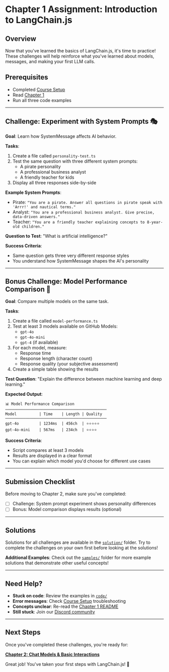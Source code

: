 # Chapter 1 Assignment: Introduction to LangChain.js

## Overview

Now that you've learned the basics of LangChain.js, it's time to practice! These challenges will help reinforce what you've learned about models, messages, and making your first LLM calls.

## Prerequisites

- Completed [Course Setup](../00-course-setup/README.md)
- Read [Chapter 1](./README.md)
- Run all three code examples

---

## Challenge: Experiment with System Prompts 🎭

**Goal**: Learn how SystemMessage affects AI behavior.

**Tasks**:
1. Create a file called `personality-test.ts`
2. Test the same question with three different system prompts:
   - A pirate personality
   - A professional business analyst
   - A friendly teacher for kids
3. Display all three responses side-by-side

**Example System Prompts**:
- Pirate: `"You are a pirate. Answer all questions in pirate speak with 'Arrr!' and nautical terms."`
- Analyst: `"You are a professional business analyst. Give precise, data-driven answers."`
- Teacher: `"You are a friendly teacher explaining concepts to 8-year-old children."`

**Question to Test**: "What is artificial intelligence?"

**Success Criteria**:
- Same question gets three very different response styles
- You understand how SystemMessage shapes the AI's personality

---

## Bonus Challenge: Model Performance Comparison 🔬

**Goal**: Compare multiple models on the same task.

**Tasks**:
1. Create a file called `model-performance.ts`
2. Test at least 3 models available on GitHub Models:
   - `gpt-4o`
   - `gpt-4o-mini`
   - `gpt-4` (if available)
3. For each model, measure:
   - Response time
   - Response length (character count)
   - Response quality (your subjective assessment)
4. Create a simple table showing the results

**Test Question**: "Explain the difference between machine learning and deep learning."

**Expected Output**:
```
📊 Model Performance Comparison
─────────────────────────────────────────────
Model          | Time    | Length | Quality
─────────────────────────────────────────────
gpt-4o         | 1234ms  | 456ch  | ⭐⭐⭐⭐⭐
gpt-4o-mini    | 567ms   | 234ch  | ⭐⭐⭐⭐
```

**Success Criteria**:
- Script compares at least 3 models
- Results are displayed in a clear format
- You can explain which model you'd choose for different use cases

---

## Submission Checklist

Before moving to Chapter 2, make sure you've completed:

- [ ] Challenge: System prompt experiment shows personality differences
- [ ] Bonus: Model comparison displays results (optional)

---

## Solutions

Solutions for all challenges are available in the [`solution/`](./solution/) folder. Try to complete the challenges on your own first before looking at the solutions!

**Additional Examples**: Check out the [`samples/`](./samples/) folder for more example solutions that demonstrate other useful concepts!

---

## Need Help?

- **Stuck on code**: Review the examples in [`code/`](./code/)
- **Error messages**: Check [Course Setup](../00-course-setup/README.md) troubleshooting
- **Concepts unclear**: Re-read the [Chapter 1 README](./README.md)
- **Still stuck**: Join our [Discord community](https://aka.ms/foundry/discord)

---

## Next Steps

Once you've completed these challenges, you're ready for:

**[Chapter 2: Chat Models & Basic Interactions](../02-chat-models/README.md)**

Great job! You've taken your first steps with LangChain.js! 🎉
